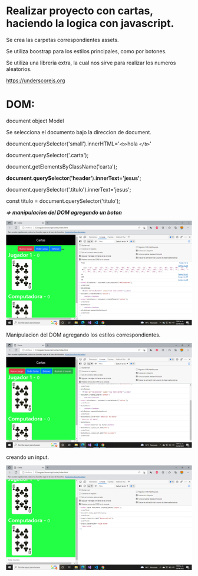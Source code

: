 # Realizar proyecto con cartas, haciendo la logica con javascript.

Se crea las carpetas correspondientes assets.

Se utiliza boostrap para los estilos principales, como por botones.

Se utiliza una libreria extra, la cual nos sirve para realizar los numeros aleatorios.

https://underscorejs.org

# DOM:

 document object Model

Se selecciona el documento bajo la direccion de document.

document.querySelector('small').innerHTML='`<b>`hola `</b>`'

document.querySelector('.carta');

document.getElementsByClassName('carta');

**document**.**querySelector**(**'header'**).**innerText**=**'jesus'**;

document.querySelector('.titulo').innerText='jesus';

const titulo = document.querySelector('titulo');

***=>  manipulacion del DOM agregando un boton***

![1656085544739](image/cartas/1656085544739.png)

Manipulacion del DOM agregando los estilos correspondientes.

![1656085661603](image/cartas/1656085661603.png)

creando un input.

![1656085761466](image/cartas/1656085761466.png)
